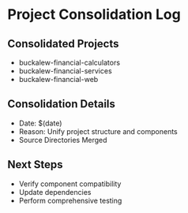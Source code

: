 # Project Consolidation Log

## Consolidated Projects
- buckalew-financial-calculators
- buckalew-financial-services
- buckalew-financial-web

## Consolidation Details
- Date: $(date)
- Reason: Unify project structure and components
- Source Directories Merged

## Next Steps
- Verify component compatibility
- Update dependencies
- Perform comprehensive testing
